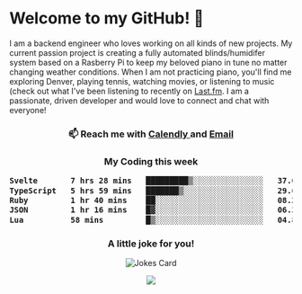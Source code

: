<h1> Welcome to my GitHub! 👋 </h1>


  I am a backend engineer who loves working on all kinds of new projects. My current passion project is creating a fully automated blinds/humidifer system based on a Rasberry Pi to keep my beloved piano in tune no matter changing weather conditions. When I am not practicing piano, you'll find me exploring Denver, playing tennis, watching movies, or listening to music (check out what I've been listening to recently on [Last.fm](https://www.last.fm/user/mballa000). I am a passionate, driven developer and would love to connect and chat with everyone!

<h3 align = "center"> 📫 Reach me with <a href = "https://calendly.com/msbrandt00/30min"> Calendly </a> and <a href="mailto:msbrandt00@gmail.com">Email</a> 
 </h3>


 
<div align = "center"
[![Anurag's GitHub stats](https://github-readme-stats.vercel.app/api?username=mbrandt00)](https://github.com/anuraghazra/github-readme-stats)
          </div>
<h3 align="center">
  My Coding this week
<!--START_SECTION:waka-->

```txt
Svelte       7 hrs 28 mins   █████████▒░░░░░░░░░░░░░░░   37.02 %
TypeScript   5 hrs 59 mins   ███████▒░░░░░░░░░░░░░░░░░   29.63 %
Ruby         1 hr 40 mins    ██░░░░░░░░░░░░░░░░░░░░░░░   08.29 %
JSON         1 hr 16 mins    █▓░░░░░░░░░░░░░░░░░░░░░░░   06.30 %
Lua          58 mins         █▒░░░░░░░░░░░░░░░░░░░░░░░   04.80 %
```

<!--END_SECTION:waka-->

### A little joke for you!

![Jokes Card](https://readme-jokes.vercel.app/api?hideBorder)

<a href="https://www.linkedin.com/in/mbrandt00/"><img src="https://img.shields.io/badge/linkedin-%230077B5.svg?&style=for-the-badge&logo=linkedin&logoColor=white" /></a>
